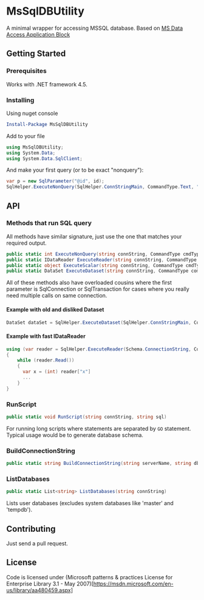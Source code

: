 # MsSqlDBUtility
A minimal wrapper for accessing MSSQL database. 
Based on [MS Data Access Application Block](http://msdn.microsoft.com/library/en-us/dnbda/html/daab-rm.asp)

## Getting Started

### Prerequisites
Works with .NET framework 4.5. 

### Installing
Using nuget console
```Powershell
Install-Package MsSqlDBUtility 
```
Add to your file
```cs
using MsSqlDBUtility;
using System.Data;
using System.Data.SqlClient;
```
And make your first query (or to be exact "nonquery"):
```cs
var p = new SqlParameter("@id", id);
SqlHelper.ExecuteNonQuery(SqlHelper.ConnStringMain, CommandType.Text, "DELETE FROM table WHERE id=@id ", p);
```
## API
### Methods that run SQL query
All methods have similar signature, just use the one that matches your required output.
```cs
public static int ExecuteNonQuery(string connString, CommandType cmdType, string cmdText, params SqlParameter[] cmdParms)
public static IDataReader ExecuteReader(string connString, CommandType cmdType, string cmdText, params SqlParameter[] cmdParms)
public static object ExecuteScalar(string connString, CommandType cmdType, string cmdText, params SqlParameter[] cmdParms)
public static DataSet ExecuteDataset(string connString, CommandType commandType, string commandText, params SqlParameter[] commandParameters)
```
All of these methods also have overloaded cousins where the first parameter is SqlConnection or SqlTransaction for cases where you really need multiple calls on same connection.
#### Example with old and disliked Dataset
```cs
DataSet dataSet = SqlHelper.ExecuteDataset(SqlHelper.ConnStringMain, CommandType.Text, sql);
```
#### Example with fast IDataReader
```cs
using (var reader = SqlHelper.ExecuteReader(Schema.ConnectionString, CommandType.Text, sql, parameters))
{
    while (reader.Read())
    {
      var x = (int) reader["x"]
      ...
    }
}
``` 
### RunScript
```cs
public static void RunScript(string connString, string sql)
```
For running long scripts where statements are separated by ```GO``` statement. Typical usage would be to generate database schema. 
### BuildConnectionString
```cs
public static string BuildConnectionString(string serverName, string dbName, string dbUsername, string dbPassword)
```
### ListDatabases
```cs
public static List<string> ListDatabases(string connString)
```
Lists user databases (excludes system databases like 'master' and 'tempdb').
## Contributing
Just send a pull request.
## License
Code is licensed under (Microsoft patterns & practices License for Enterprise Library 3.1 - May 2007)[https://msdn.microsoft.com/en-us/library/aa480459.aspx]




